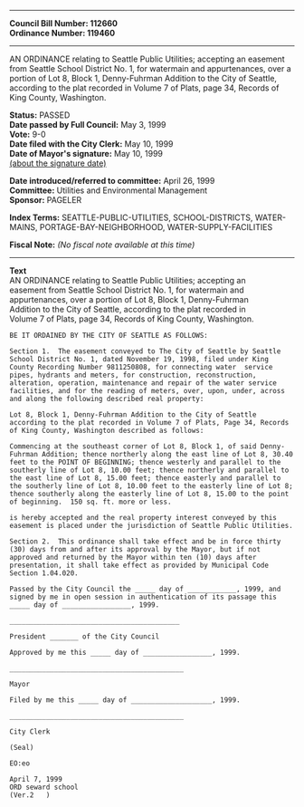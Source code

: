 * * * * *  
  
**Council Bill Number: [](#h0)[](#h2)112660**   
**Ordinance Number: 119460**  
  
* * * * *  
  
AN ORDINANCE relating to Seattle Public Utilities; accepting an easement from Seattle School District No. 1, for watermain and appurtenances, over a portion of Lot 8, Block 1, Denny-Fuhrman Addition to the City of Seattle, according to the plat recorded in Volume 7 of Plats, page 34, Records of King County, Washington.  
  
**Status:** PASSED   
**Date passed by Full Council:** May 3, 1999   
**Vote:** 9-0   
**Date filed with the City Clerk:** May 10, 1999   
**Date of Mayor's signature:** May 10, 1999   
[(about the signature date)](/~public/approvaldate.htm)   
  
  
**Date introduced/referred to committee:** April 26, 1999   
**Committee:** Utilities and Environmental Management   
**Sponsor:** PAGELER   
  
**Index Terms:** SEATTLE-PUBLIC-UTILITIES, SCHOOL-DISTRICTS, WATER-MAINS, PORTAGE-BAY-NEIGHBORHOOD, WATER-SUPPLY-FACILITIES  
  
**Fiscal Note:** *(No fiscal note available at this time)*  
  
* * * * *  
  
**Text**  
    AN ORDINANCE  relating to Seattle Public Utilities; accepting an  
    easement from Seattle School District No. 1, for watermain and  
    appurtenances, over a portion of Lot 8, Block 1, Denny-Fuhrman  
    Addition to the City of Seattle, according to the plat recorded in  
    Volume 7 of Plats, page 34, Records of King County, Washington.  
  
    BE IT ORDAINED BY THE CITY OF SEATTLE AS FOLLOWS:  
  
    Section 1.  The easement conveyed to The City of Seattle by Seattle  
    School District No. 1, dated November 19, 1998, filed under King  
    County Recording Number 9811250808, for connecting water  service  
    pipes, hydrants and meters, for construction, reconstruction,  
    alteration, operation, maintenance and repair of the water service  
    facilities, and for the reading of meters, over, upon, under, across  
    and along the following described real property:  
  
    Lot 8, Block 1, Denny-Fuhrman Addition to the City of Seattle  
    according to the plat recorded in Volume 7 of Plats, Page 34, Records  
    of King County, Washington described as follows:  
  
    Commencing at the southeast corner of Lot 8, Block 1, of said Denny-  
    Fuhrman Addition; thence northerly along the east line of Lot 8, 30.40  
    feet to the POINT OF BEGINNING; thence westerly and parallel to the  
    southerly line of Lot 8, 10.00 feet; thence northerly and parallel to  
    the east line of Lot 8, 15.00 feet; thence easterly and parallel to  
    the southerly line of Lot 8, 10.00 feet to the easterly line of Lot 8;  
    thence southerly along the easterly line of Lot 8, 15.00 to the point  
    of beginning.  150 sq. ft. more or less.  
  
    is hereby accepted and the real property interest conveyed by this  
    easement is placed under the jurisdiction of Seattle Public Utilities.  
  
    Section 2.  This ordinance shall take effect and be in force thirty  
    (30) days from and after its approval by the Mayor, but if not  
    approved and returned by the Mayor within ten (10) days after  
    presentation, it shall take effect as provided by Municipal Code  
    Section 1.04.020.  
  
    Passed by the City Council the _____ day of ____________, 1999, and  
    signed by me in open session in authentication of its passage this  
    _____ day of _________________, 1999.  
  
    __________________________________________  
  
    President _______ of the City Council  
  
    Approved by me this _____ day of _________________, 1999.  
  
    ___________________________________________  
  
    Mayor  
  
    Filed by me this _____ day of ____________________, 1999.  
  
    ___________________________________________  
  
    City Clerk  
  
    (Seal)  
  
    EO:eo  
  
    April 7, 1999  
    ORD seward school  
    (Ver.2   )  
